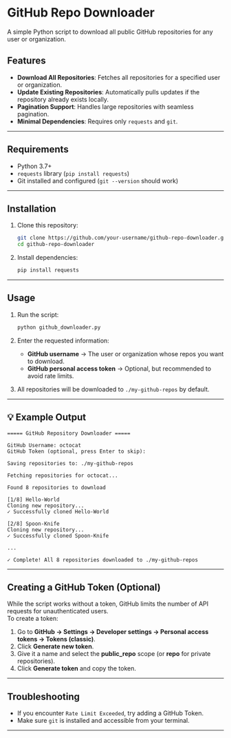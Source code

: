 
# GitHub Repo Downloader
A simple Python script to download all public GitHub repositories for any user or organization.

## Features
- **Download All Repositories**: Fetches all repositories for a specified user or organization.
- **Update Existing Repositories**: Automatically pulls updates if the repository already exists locally.
- **Pagination Support**: Handles large repositories with seamless pagination.
- **Minimal Dependencies**: Requires only `requests` and `git`.

---

## Requirements
- Python 3.7+
- `requests` library (`pip install requests`)
- Git installed and configured (`git --version` should work)

---

##  Installation
1. Clone this repository:
   ```bash
   git clone https://github.com/your-username/github-repo-downloader.git
   cd github-repo-downloader
   ```

2. Install dependencies:
   ```bash
   pip install requests
   ```

---

##  Usage
1. Run the script:
   ```bash
   python github_downloader.py
   ```

2. Enter the requested information:
   - **GitHub username** → The user or organization whose repos you want to download.
   - **GitHub personal access token** → Optional, but recommended to avoid rate limits.

3. All repositories will be downloaded to `./my-github-repos` by default.

---

## 💡 Example Output
```
===== GitHub Repository Downloader =====

GitHub Username: octocat
GitHub Token (optional, press Enter to skip): 

Saving repositories to: ./my-github-repos

Fetching repositories for octocat...

Found 8 repositories to download

[1/8] Hello-World
Cloning new repository...
✓ Successfully cloned Hello-World

[2/8] Spoon-Knife
Cloning new repository...
✓ Successfully cloned Spoon-Knife

...

✓ Complete! All 8 repositories downloaded to ./my-github-repos
```

---

## Creating a GitHub Token (Optional)
While the script works without a token, GitHub limits the number of API requests for unauthenticated users.  
To create a token:
1. Go to **GitHub → Settings → Developer settings → Personal access tokens → Tokens (classic)**.
2. Click **Generate new token**.
3. Give it a name and select the **public_repo** scope (or **repo** for private repositories).
4. Click **Generate token** and copy the token.

---

## Troubleshooting
- If you encounter `Rate Limit Exceeded`, try adding a GitHub Token.
- Make sure `git` is installed and accessible from your terminal.

---
